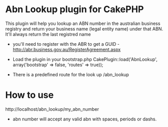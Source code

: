 Abn Lookup plugin for CakePHP
=========

This plugin will help you lookup an ABN number in the australian business registry and return your business name (legal entity name) under that ABN.
It'll always return the last registred name


 * you'll need to register with the ABR to get a GUID - http://abr.business.gov.au/RegisterAgreement.aspx
 
 * Load the plugin in your bootstrap.php CakePlugin::load('AbnLookup', array('bootstrap' => false, 'routes' => true));
 * There is a predefined route for the look up /abn_lookup
 
How to use
=========

http://localhost/abn_lookup/my_abn_number

* abn number will accept any valid abn with spaces, periods or dashs. 
